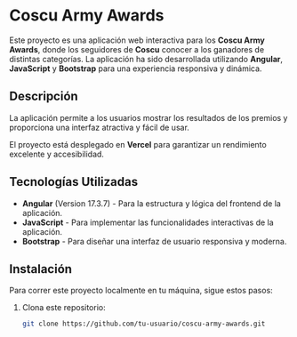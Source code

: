 # Coscu Army Awards

Este proyecto es una aplicación web interactiva para los **Coscu Army Awards**, donde los seguidores de **Coscu** conocer a los ganadores de distintas categorías. La aplicación ha sido desarrollada utilizando **Angular**, **JavaScript** y **Bootstrap** para una experiencia responsiva y dinámica.

## Descripción

La aplicación permite a los usuarios mostrar los resultados de los premios y proporciona una interfaz atractiva y fácil de usar. 

El proyecto está desplegado en **Vercel** para garantizar un rendimiento excelente y accesibilidad.

## Tecnologías Utilizadas

- **Angular** (Version 17.3.7) - Para la estructura y lógica del frontend de la aplicación.
- **JavaScript** - Para implementar las funcionalidades interactivas de la aplicación.
- **Bootstrap** - Para diseñar una interfaz de usuario responsiva y moderna.

## Instalación

Para correr este proyecto localmente en tu máquina, sigue estos pasos:

1. Clona este repositorio:
   ```bash
   git clone https://github.com/tu-usuario/coscu-army-awards.git
